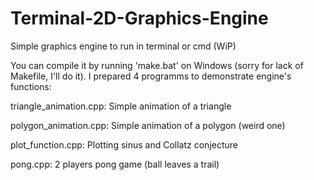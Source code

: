 # Terminal-2D-Graphics-Engine
Simple graphics engine to run in terminal or cmd (WiP)

You can compile it by running 'make.bat' on Windows (sorry for lack of Makefile, I'll do it). I prepared 4 programms to demonstrate engine's functions:

triangle_animation.cpp:
  Simple animation of a triangle

polygon_animation.cpp:
  Simple animation of a polygon (weird one)
  
plot_function.cpp:
  Plotting sinus and Collatz conjecture
  
pong.cpp:
  2 players pong game (ball leaves a trail)

